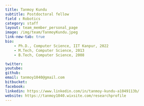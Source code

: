 ```yaml
---
title: Tanmoy Kundu 
subtitle: Postdoctoral fellow
field : Robotics
category: staff
layout: team_member_personal_page
image: /img/team/TanmoyKundu.jpeg
link-new-tab: true
bio:
    - Ph.D., Computer Science, IIT Kanpur, 2022
    - M.Tech, Computer Science, 2013
    - B.Tech, Computer Science, 2008

twitter: 
youtube: 
github: 
email: tanmoy1040@gmail.com
bitbucket: 
facebook: 
linkedin: https://www.linkedin.com/in/tanmoy-kundu-a1049113b/
website: https://tanmoy1040.wixsite.com/researchprofile
---
```


<!-- ## Related publications at ANPL: -->

<!-- {% bibliography -q @*[author ~= \bKundu\b] --group_by none --order descending %} -->